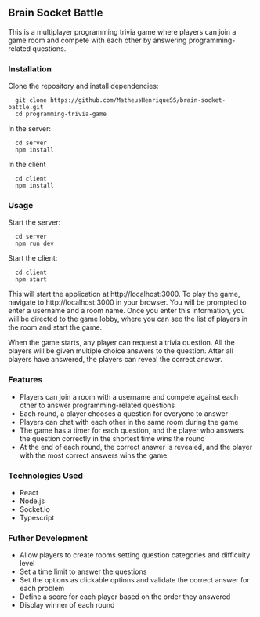 ## Brain Socket Battle
This is a multiplayer programming trivia game where players can join a game room and compete with each other by answering programming-related questions.

### Installation
Clone the repository and install dependencies:
```
  git clone https://github.com/MatheusHenriqueSS/brain-socket-battle.git
  cd programming-trivia-game
  ```
  In the server: 
  ```
    cd server
    npm install
  ```
  In the client
  ```
    cd client
    npm install
  ```
  
### Usage
Start the server:
```
  cd server
  npm run dev
```
Start the client: 
```
  cd client
  npm start
```
This will start the application at http://localhost:3000.
To play the game, navigate to http://localhost:3000 in your browser. You will be prompted to enter a username and a room name. Once you enter this information, you will be directed to the game lobby, where you can see the list of players in the room and start the game.

When the game starts, any player can request a trivia question. All the players will be given multiple choice answers to the question. After all players have answered, the players can reveal the correct answer.

### Features
- Players can join a room with a username and compete against each other to answer programming-related questions
- Each round, a player chooses a question for everyone to answer
- Players can chat with each other in the same room during the game
- The game has a timer for each question, and the player who answers the question correctly in the shortest time wins the round
- At the end of each round, the correct answer is revealed, and the player with the most correct answers wins the game.

### Technologies Used
- React
- Node.js
- Socket.io
- Typescript

### Futher Development
- Allow players to create rooms setting question categories and difficulty level
- Set a time limit to answer the questions
- Set the options as clickable options and validate the correct answer for each problem
- Define a score for each player based on the order they answered
- Display winner of each round
